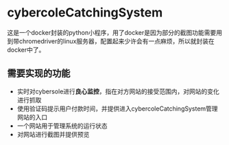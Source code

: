 # cybercoleCatchingSystem
这是一个docker封装的python小程序，用了docker是因为部分的截图功能需要用到带chromedriver的linux服务器，配置起来少许会有一点麻烦，所以就封装在docker中了。

## 需要实现的功能
- 实时对cybersole进行**良心监控**，指在对方网站的接受范围内，对网站的变化进行抓取
- 使用验证码提示用户付款时间，并提供进入cybercoleCatchingSystem管理网站的入口
- 一个网站用于管理系统的运行状态
- 对网站进行截图并提供预览